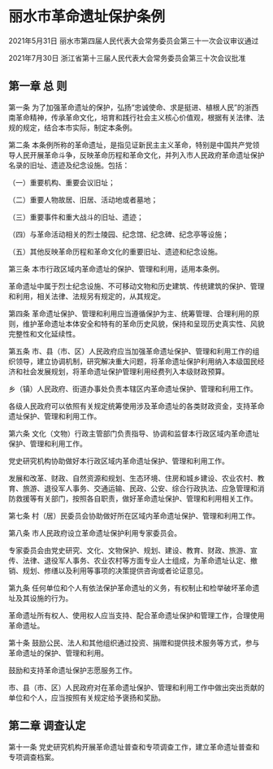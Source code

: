 # 丽水市革命遗址保护条例

2021年5月31日 丽水市第四届人民代表大会常务委员会第三十一次会议审议通过

2021年7月30日 浙江省第十三届人民代表大会常务委员会第三十次会议批准



## 第一章  总  则

第一条 为了加强革命遗址的保护，弘扬“忠诚使命、求是挺进、植根人民”的浙西南革命精神，传承革命文化，培育和践行社会主义核心价值观，根据有关法律、法规的规定，结合本市实际，制定本条例。

第二条 本条例所称的革命遗址，是指见证新民主主义革命，特别是中国共产党领导人民开展革命斗争，反映革命历程和革命文化，并列入市人民政府革命遗址保护名录的旧址、遗迹及纪念设施。包括：

（一）重要机构、重要会议旧址；

（二）重要人物故居、旧居、活动地或者墓地；

（三）重要事件和重大战斗的旧址、遗迹；

（四）与革命活动相关的烈士陵园、纪念馆、纪念碑、纪念亭等设施；

（五）其他反映革命历程和革命文化的重要旧址、遗迹和纪念设施。

第三条 本市行政区域内革命遗址的保护、管理和利用，适用本条例。

革命遗址中属于烈士纪念设施、不可移动文物和历史建筑、传统建筑的保护、管理和利用，相关法律、法规另有规定的，从其规定。

第四条 革命遗址保护、管理和利用应当遵循保护为主、统筹管理、合理利用的原则，维护革命遗址本体安全和特有的革命历史风貌，保持和呈现历史真实性、风貌完整性和文化延续性。

第五条 市、县（市、区）人民政府应当加强革命遗址保护、管理和利用工作的组织领导，建立协调机制，研究解决重大问题，将革命遗址保护利用纳入本级国民经济和社会发展规划，将革命遗址保护管理利用经费列入本级财政预算。

乡（镇）人民政府、街道办事处负责本辖区内革命遗址保护、管理和利用工作。

各级人民政府可以依照有关规定统筹使用涉及革命遗址的各类财政资金，支持革命遗址保护、管理和利用工作。

第六条 文化（文物）行政主管部门负责指导、协调和监督本行政区域内革命遗址保护、管理和利用工作。

党史研究机构协助做好本行政区域内革命遗址保护、管理和利用工作。

发展和改革、财政、自然资源和规划、生态环境、住房和城乡建设、农业农村、教育、旅游、退役军人事务、交通运输、民政、公安、综合行政执法、应急管理和消防救援等有关部门，按照各自职责，做好革命遗址保护、管理和利用相关工作。

第七条 村（居）民委员会协助做好所在区域内革命遗址保护、管理和利用工作。

第八条 市人民政府设立革命遗址保护利用专家委员会。

专家委员会由党史研究、文化、文物保护、规划、建设、教育、财政、旅游、宣传、法律、退役军人事务、农业农村等方面专业人士组成，为革命遗址认定、撤销、规划、修缮以及利用等事项的决策提供咨询或者论证意见。

第九条 任何单位和个人有依法保护革命遗址的义务，有权制止和检举破坏革命遗址及其设施的行为。

革命遗址所有权人、使用权人应当支持、配合革命遗址保护和管理工作，合理使用革命遗址。

第十条 鼓励公民、法人和其他组织通过投资、捐赠和提供技术服务等方式，参与革命遗址的保护、管理和利用。

鼓励和支持革命遗址保护志愿服务工作。

市、县（市、区）人民政府对在革命遗址保护、管理和利用工作中做出突出贡献的单位和个人，应当按照有关规定给予褒扬和奖励。

## 第二章  调查认定

第十一条 党史研究机构开展革命遗址普查和专项调查工作，建立革命遗址普查和专项调查档案。